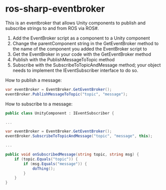 # ros-sharp-eventbroker
This is an eventbroker that allows Unity components to publish and subscribe strings to and from ROS via ROS#.

1. Add the EventBroker script as a component to a Unity component
2. Change the parentComponent string in the GetEventBroker method to the name of the component you added the EventBroker script to
3. Get the EventBroker in your code with the GetEventBroker method
4. Publish with the PublishMessageToTopic method
5. Subscribe with the SubscribeToTopicAndMessage method; your object needs to implement the IEventSubscriber interface to do so.

How to publish a message:
```C#
var eventBroker = EventBroker.GetEventBroker();
eventBroker.PublishMessageToTopic("topic", "message");
```

How to subscribe to a message:
```C#
public class UnityComponent : IEventSubscriber {

...

var eventBroker = EventBroker.GetEventBroker();
eventBroker.SubscribeToTopicAndMessage("topic", "message", this);

...

public void onSubscribedMessage(string topic, string msg) {
    if (topic.Equals("topic")) {
        if (msg.Equals("message")) {
            doThing();
        }
    }
}
```
